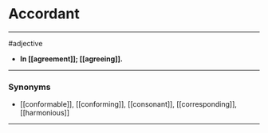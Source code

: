 # Accordant
---
#adjective
- **In [[agreement]]; [[agreeing]].**
---
### Synonyms
- [[conformable]], [[conforming]], [[consonant]], [[corresponding]], [[harmonious]]
---
